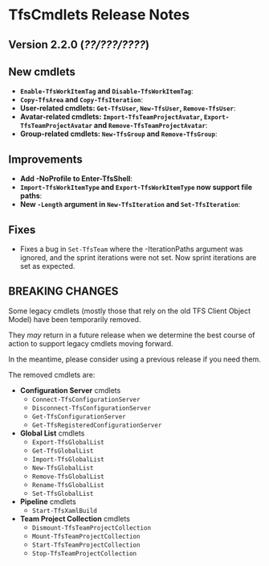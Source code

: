 # TfsCmdlets Release Notes

## Version 2.2.0 (_??/???/????_)

## New cmdlets

* **`Enable-TfsWorkItemTag` and `Disable-TfsWorkItemTag`**: 
* **`Copy-TfsArea` and `Copy-TfsIteration`**: 
* **User-related cmdlets: `Get-TfsUser`, `New-TfsUser`, `Remove-TfsUser`**: 
* **Avatar-related cmdlets: `Import-TfsTeamProjectAvatar`, `Export-TfsTeamProjectAvatar` and `Remove-TfsTeamProjectAvatar`**: 
* **Group-related cmdlets: `New-TfsGroup` and `Remove-TfsGroup`**: 

## Improvements

* **Add -NoProfile to Enter-TfsShell**: 
* **`Import-TfsWorkItemType` and `Export-TfsWorkItemType` now support file paths**: 
* **New `-Length` argument in `New-TfsIteration` and `Set-TfsIteration`**: 

## Fixes

* Fixes a bug in `Set-TfsTeam` where the -IterationPaths argument was ignored, and the sprint iterations were not set. Now sprint iterations are set as expected.

## BREAKING CHANGES

Some legacy cmdlets (mostly those that rely on the old TFS Client Object Model) have been temporarily removed.

They _may_ return in a future release when we determine the best course of action to support legacy cmdlets moving forward.

In the meantime, please consider using a previous release if you need them.

The removed cmdlets are:

* **Configuration Server** cmdlets
  * `Connect-TfsConfigurationServer`
  * `Disconnect-TfsConfigurationServer`
  * `Get-TfsConfigurationServer`
  * `Get-TfsRegisteredConfigurationServer`
* **Global List** cmdlets
  * `Export-TfsGlobalList`
  * `Get-TfsGlobalList`
  * `Import-TfsGlobalList`
  * `New-TfsGlobalList`
  * `Remove-TfsGlobalList`
  * `Rename-TfsGlobalList`
  * `Set-TfsGlobalList`
* **Pipeline** cmdlets
  * `Start-TfsXamlBuild`
* **Team Project Collection** cmdlets
  * `Dismount-TfsTeamProjectCollection`
  * `Mount-TfsTeamProjectCollection`
  * `Start-TfsTeamProjectCollection`
  * `Stop-TfsTeamProjectCollection`
